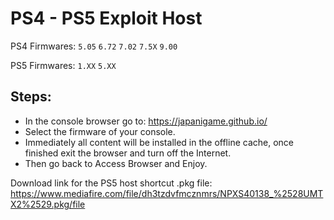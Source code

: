 # PS4 - PS5 Exploit Host
PS4 Firmwares: `5.05` `6.72` `7.02` `7.5X` `9.00`

PS5 Firmwares: `1.XX` `5.XX`

## Steps:

- In the console browser go to: https://japanigame.github.io/
- Select the firmware of your console.
- Immediately all content will be installed in the offline cache, once finished exit the browser and turn off the Internet.
- Then go back to Access Browser and Enjoy.

Download link for the PS5 host shortcut .pkg file:
https://www.mediafire.com/file/dh3tzdvfmcznmrs/NPXS40138_%2528UMTX2%2529.pkg/file